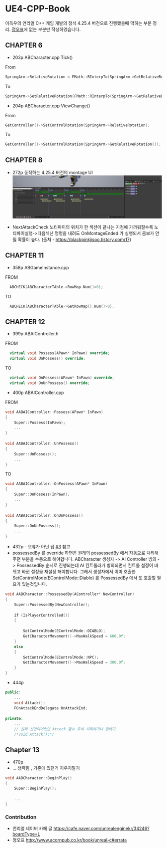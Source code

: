 # UE4-CPP-Book
이득우의 언리얼 C++ 게임 개발의 정석  4.25.4 버전으로 진행했을때 막히는 부분 정리. [정오표](http://www.acornpub.co.kr/book/unreal-c#errata)에 없는 부분만 작성하였습니다.  

## CHAPTER 6

-  203p ABCharacter.cpp Tick() 

From
```cpp
SpringArm->RelativeRotation = FMath::RInterpTo(SpringArm->GetRelativeRotation(), ArmRotationTo, DeltaTime, ArmRotationSpeed)
```
To
```cpp
SpringArm->SetRelativeRotation(FMath::RInterpTo(SpringArm->GetRelativeRotation(), ArmRotationTo, DeltaTime, ArmRotationSpeed));
```

- 204p ABCharacter.cpp ViewChange() 


From
```cpp
GetController()->SetControlRotation(SpringArm->RelativeRotation);
```
To
```cpp
GetController()->SetControlRotation(SpringArm->GetRelativeRotation());
```


## CHAPTER 8
- 272p 동작하는 4.25.4 버전의 montage UI 
![montage](/img/fixed.png)

- NextAttackCheck 노티파이의 위치가 한 섹션이 끝나는 지점에 가까워질수록 노티파이실행->다음섹션 명령을 내려도 OnMontageEnded 가 실행되서 콤보가 안될 확률이 높다. (출처 - https://blackpinkjisoo.tistory.com/17)


## CHAPTER 11
- 358p ABGameInstance.cpp

FROM
```cpp
  ABCHECK(ABCharacterTAble->RowMap.Num()>0);
```
TO
```cpp
  ABCHECK(ABCharacterTAble->GetRowMap().Num()>0);
```

## CHAPTER 12
- 399p ABAIController.h

FROM
```cpp
  virtual void Possess(APawn* InPawn) override;
  virtual void UnPossess() override;
```
TO
```cpp
  virtual void OnPossess(APawn* InPawn) override;
  virtual void OnUnPossess() override;
```

- 400p ABAIController.cpp

FROM
```cpp
void AABAIController::Possess(APawn* InPawn)
{
	Super::Possess(InPawn);
	...
}

void AABAIController::UnPossess()
{
	Super::UnPossess();
	...
}
```
TO
```cpp
void AABAIController::OnPossess(APawn* InPawn)
{
	Super::OnPossess(InPawn);
	...
}

void AABAIController::OnUnPossess()
{
	Super::OnUnPossess();
	...
}
```

- 432p - 오류가 아닌 팁 [#3](https://github.com/smarthug/UE4-CPP-Book/issues/3) 참고
- possessedBy 를 override 하면은 원래의 possessedBy 에서 자동으로 처리해주던 부분을 수동으로 해야합니다. 
ABCharacter 생성자 -> AI Controller 빙의 -> PossessedBy 순서로 진행되는데 
AI 컨트롤러가 빙의되면서 컨트롤 설정이 바뀌고 바뀐 설정을 재설정 해야합니다.
그래서 생성자에서 이미 호출한 SetControlMode(EControlMode::Diablo) 를 PossessedBy 에서 또 호출할 필요가 있는것입니다.
```cpp
void AABCharacter::PossessedBy(AController* NewController)
{
	Super::PossessedBy(NewController);

	if (IsPlayerControlled())
	{

		SetControlMode(EControlMode::DIABLO);
		GetCharacterMovement()->MaxWalkSpeed = 600.0f;
	}
	else
	{
		SetControlMode(EControlMode::NPC);
		GetCharacterMovement()->MaxWalkSpeed = 300.0f;
	}
}
```

- 444p
```cpp
public:
	...
	void Attack();
	FOnAttackEndDelegate OnAttackEnd;

private:
	...
	// 원래 선언되어있던 Attack 함수 주석 처리하거나 없애기
	/*void Attack();*/ 
```

## Chapter 13
- 470p 
- ... 생략됨 , 기존에 있던거 지우지말기
```cpp
void AABCharacter::BeginPlay()
{
	Super::BeginPlay();

	...
}
```


### Contribution
- 언리얼 네이버 카페 글 https://cafe.naver.com/unrealenginekr/34246?boardType=L
- 정오표 http://www.acornpub.co.kr/book/unreal-c#errata

